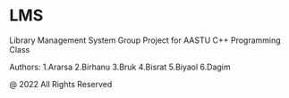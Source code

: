 # LMS
Library Management System Group Project for AASTU C++ Programming Class

Authors:
1.Ararsa
2.Birhanu
3.Bruk
4.Bisrat
5.Biyaol
6.Dagim

@ 2022 All Rights Reserved
